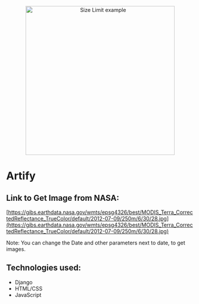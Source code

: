 <p align="center">
  <img src="https://pbs.twimg.com/profile_images/1039168419587928065/w8VGYtei_400x400.jpg" alt="Size Limit example"
       width="400" height="400">
</p>

# Artify 
## Link to Get Image from NASA:
[https://gibs.earthdata.nasa.gov/wmts/epsg4326/best/MODIS_Terra_CorrectedReflectance_TrueColor/default/2012-07-09/250m/6/30/28.jpg](https://gibs.earthdata.nasa.gov/wmts/epsg4326/best/MODIS_Terra_CorrectedReflectance_TrueColor/default/2012-07-09/250m/6/30/28.jpg)

Note: You can change the Date and other parameters next to date, to get images.

## Technologies used:

* Django
* HTML/CSS
* JavaScript
